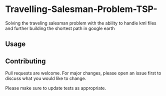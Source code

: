 # Travelling-Salesman-Problem-TSP-
Solving the traveling salesman problem with the ability to handle kml files and further building the shortest path in google earth

## Usage


## Contributing
Pull requests are welcome. For major changes, please open an issue first to discuss what you would like to change.

Please make sure to update tests as appropriate.

